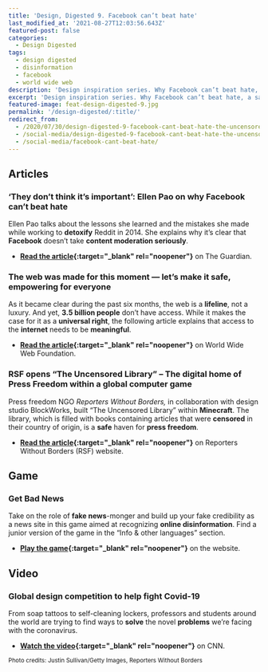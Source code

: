 ```yaml
---
title: 'Design, Digested 9. Facebook can’t beat hate'
last_modified_at: '2021-08-27T12:03:56.643Z'
featured-post: false
categories:
  - Design Digested
tags:
  - design digested
  - disinformation
  - facebook
  - world wide web
description: 'Design inspiration series. Why Facebook can’t beat hate, a safe haven for press freedom, a game to recognise disinformation.'
excerpt: 'Design inspiration series. Why Facebook can’t beat hate, a safe haven for press freedom, a game to recognise disinformation.'
featured-image: feat-design-digested-9.jpg
permalink: '/design-digested/:title/'
redirect_from:
  - /2020/07/30/design-digested-9-facebook-cant-beat-hate-the-uncensored-library-and-get-bad-news/
  - /social-media/design-digested-9-facebook-cant-beat-hate-the-uncensored-library-and-get-bad-news/
  - /social-media/facebook-cant-beat-hate/
---
```

## Articles

### ‘They don’t think it’s important’: Ellen Pao on why Facebook can’t beat hate

Ellen Pao talks about the lessons she learned and the mistakes she made while working to **detoxify** Reddit in 2014. She explains why it’s clear that **Facebook** doesn’t take **content moderation seriously**.

* **[Read the article](https://www.theguardian.com/media/2020/jul/21/ellen-pao-facebook-free-speech-hate-social-media){:target="_blank" rel="noopener"}** on The Guardian.

### The web was made for this moment — let’s make it safe, empowering for everyone

As it became clear during the past six months, the web is a **lifeline**, not a luxury. And yet, **3.5 billion people** don’t have access. While it makes the case for it as a **universal right**, the following article explains that access to the **internet** needs to be **meaningful**.

* **[Read the article](https://webfoundation.org/2020/07/the-web-was-made-for-this-moment-lets-make-it-safe-empowering-for-everyone/){:target="_blank" rel="noopener"}** on World Wide Web Foundation.

### RSF opens “The Uncensored Library” – The digital home of Press Freedom within a global computer game

Press freedom NGO _Reporters Without Borders,_ in collaboration with design studio BlockWorks, built “The Uncensored Library” within **Minecraft**. The library, which is filled with books containing articles that were **censored** in their country of origin, is a **safe** haven for **press freedom**.

* **[Read the article](https://rsf.org/en/news/rsf-opens-uncensored-library-digital-home-press-freedom-within-global-computer-game){:target="_blank" rel="noopener"}** on Reporters Without Borders (RSF) website.

## Game

### Get Bad News

Take on the role of **fake news**-monger and build up your fake credibility as a news site in this game aimed at recognizing **online disinformation**. Find a junior version of the game in the “Info & other languages” section.

* **[Play the game](https://www.getbadnews.com/#intro){:target="_blank" rel="noopener"}** on the website.

## Video

### Global design competition to help fight Covid-19

From soap tattoos to self-cleaning lockers, professors and students around the world are trying to find ways to **solve** the novel **problems** we’re facing with the coronavirus.

* **[Watch the video](https://edition.cnn.com/videos/design/2020/06/05/grad-show-dubai-design-week-coronavirus-global-gateway-lon-orig.cnn){:target="_blank" rel="noopener"}** on CNN.

<small>Photo credits: Justin Sullivan/Getty Images, Reporters Without Borders</small>

